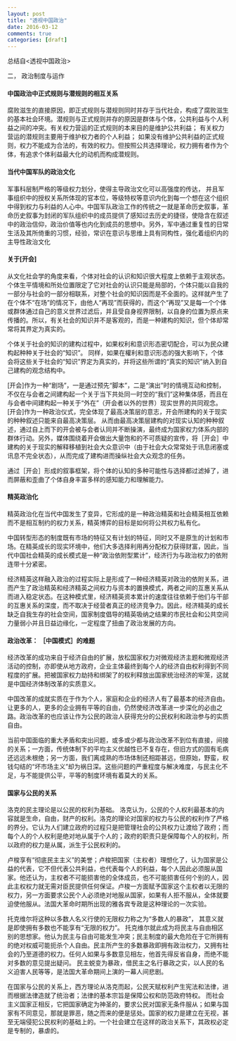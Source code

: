 ```yaml
---
layout: post
title: "透视中国政治"
date: 2016-03-12
comments: true
categories: [draft]
---
```

总结自<透视中国政治>

二， 政治制度与运作

#### 中国政治中正式规则与潜规则的相互关系  
腐败滋生的直接原因，即正式规则与潜规则同时并存于当代社会，构成了腐败滋生的基本社会环境。潜规则与正式规则并存的原因是群体与个体，公共利益与个人利益之间的冲突。有关权力营运的正式规则的本来目的是维护公共利益； 有关权力营运的潜规则主要用于维护权力者的个人利益； 如果没有维护公共利益的正式规则，权力不能成为合法的，有效的权力。但按照公共选择理论，权力拥有者作为个体，有追求个体利益最大化的动机而构成潜规则。

#### 当代中国军队的政治文化  
军事科层制严格的等级权力划分，使得主导政治文化可以高强度的传达， 并且军事组织中的授权关系所体现的官本位，等级特权等意识内化到每一个想在这个组织中得到权力与利益的人心中。中国军队政治工作的传统之一就是革命历史叙事，革命历史叙事为封闭的军队组织中的成员提供了感知过去历史的捷径，使隐含在叙述中的政治信仰，政治价值等也内化到成员的思想中。另外，军中通过重复性的日常生活及其所倚重的习惯，经验，常识在意识与思维上具有同构性，强化着组织内的主导性政治文化


#### 关于[开会]  
从文化社会学的角度来看，个体对社会的认识和知识很大程度上依赖于主观状态。个体生平情境和所处位置限定了它对社会的认识只能是局部的，个体只能以自我的一部分与社会的一部分相联系，对整个社会的知识因而是不全面的。这样就产生了在个体不“在场”的情况下，由他人“再现”而获得的，而这个“再现”又是每一个个体或群体通过自己的意义世界过滤后，并且受自身视界限制，以自身的位置为原点来传播的。所以，有关社会的知识并不是客观的，而是一种建构的知识，但个体却常常将其界定为真实的。

个体关于社会的知识的建构过程中，如果权利和意识形态密切配合，可以为民众建构起种种关于社会的“知识”。 同样，如果在權利和意识形态的强大影响下，个体会将这些关于社会的“知识”界定为真实的，并将这些所谓的“真实的知识”纳入到自己建构的观念结构中。

[开会]作为一种“剧场”，一是通过预先“脚本”，二是“演出”时的情境互动和控制，不仅在与会者之间建构起一个关于当下共处同一时空的“我们”这种集体感，而且在与会者中间建构起一种关于“外在”（开会者以外的世界）现实世界的共同观念。[开会]作为一种政治仪式，完全体现了最高决策层的意志，开会所建构的关于现实的种种叙述只能来自最高决策层。 从而由最高决策层建构的对现实认知的种种叙述，通过自上而下的开会被与会者认同并不断操演，最终成为国家权力体系内部的群体行动。另外，媒体围绕着开会做出大量饱和的不可质疑的宣传，将［开会］中建构的关于现实的解释移植到社会大众意识中（由于社会大众常常处于讯息闭塞或讯息不完全状态），从而完成了建构进而操纵社会大众观念的任务。

通过［开会］形成的叙事框架，将个体的认知的多种可能性与选择都过滤掉了，进而屏蔽和歪曲了个体自身丰富多样的感知能力和理解能力。


#### 精英政治化  
精英政治化在当代中国发生了变异，它形成的是一种政治精英和社会精英相互依赖而不是相互制约的权力关系，精英博弈的目标是如何将公共权力私有化。

中国转型形态的制度既有市场的特征又有计划的特征，同时又不是原生的计划和市场。在精英成长的现实环境中，他们大多选择利用再分配权力获得财富，因此，当代中国社会精英的成长模式是一种“政治依附型累计”，经济行为与政治权力的依附连带十分紧密。

经济精英这样融入政治的过程实际上是形成了一种经济精英对政治的依附关系，进而产生了政治精英和经济精英之间权力与资本的置换模式，两者之间的互惠关系从而进入稳定状态。在这种模式里，经济精英资本累计的速度往往依赖于他们与干部的互惠关系的深度，而不取决于经营者真正的经济竞争力。因此，经济精英的成长缺乏自我生存的社会空间，国家制度倡导的精英吸纳之结果的市民社会和公共空间力量弱小并且日益边缘化，一定程度了扭曲了政治发展的方向。

#### 政治改革： ［中国模式］的难题  
经济改革的成功来自于经济自由的扩展，放松国家权力对微观经济主题和微观经济活动的控制，亦即使从地方政府，企业主体最终到每个人的经济自由权利得到不同程度的扩展。把被国家权力劫持和绑架了的权利释放出国家统治经济的牢笼，这就是中国经济体制改革的实质意义。

中国改革的成就实质在于作为个人，家庭和企业的经济人有了最基本的经济自由。让更多的人，更多的企业拥有平等的自由，仍然使经济改革进一步深化的必由之路。政治改革的也应该让作为公民的政治人获得充分的公民权利和政治参与的实质自由。

当前中国面临的重大矛盾和突出问题，或多或少都与政治改革不到位有直接，间接的关系；一方面，传统体制下的平均主义优越性已不复存在，但旧方式的固有毛病还远远未根绝；另一方面，我们离成熟的市场体制还相距甚远，但原始，野蛮，权钱勾结的“坏市场主义”却为祸日深。这些问题的严重程度与解决难度，与民主化不足，与不能提供公平，平等的制度环境有着莫大的关系。

#### 国家与公民的关系  
洛克的民主理论是以公民的权利为基础。 洛克认为，公民的个人权利最基本的内容就是生命，自由，财产的权利。洛克的理论对国家的权力与公民的权利作了严格的界分。它认为人们建立政府的过程只是把管理社会的公共权力让渡给了政府；而每个人的个人权利是绝对地从属于个人的；政府的职责只是保障每个人的权利，所以政府的权力是从属，派生于公民权利的。 

卢梭享有“彻底民主主义”的美誉；卢梭把国家（主权者）理想化了，认为国家是公益的代表，它不但代表公共利益，也代表每个人的利益，每个人因此必须服从国家。他还认为，主权者不可能损害他的全体成员，也不可能损害任何个别的人，因此主权权力就无需对臣民提供任何保证。卢梭一方面赋予国家这个主权者以无限的权力，另一方面要求公民个人必须绝对地服从国家，如果有人拒不服从，全体就要迫使他服从。法国大革命时期所出现的雅各宾专政是这种理论的一次实验。

托克维尔将这种以多数人名义行使的无限权力称之为“多数人的暴政”， 其意义就是即使拥有多数也不能享有“无限的权力”。 托克维尔就此成为将民主与自由相区别的思想家。他认为民主与自由可能发生冲突；民主制度的最大危险在于它所拥有的绝对权威可能扼杀个人自由。民主所产生的多数暴政即拥有政治权力，又拥有社会的乃至道德的权力。任何人如果与多数意见相左，他首先得反省自身，而绝不能对多数的意见提出疑问。 民主蜕变为暴政，借民主之名行暴政之实，以人民的名义迫害人民等等，是法国大革命期间上演的一幕人间悲剧。 

在国家与公民的关系上，西方理论从洛克而起，公民天赋权利产生宪法和法律，进而根据法律造就了统治者；法律的基本宗旨是保障公权和防范政府特权。 而社会主义国家正相反，它把国家确定为神圣的，要求公民对国家无条件服从；如果与国家有不同意见，那就是罪恶，随之而来的便是惩处。国家的权力是建立在无视，甚至无端侵犯公民权利的基础上的。一个社会建立在这样的政治关系下，其政权必定是专制的，暴虐的。

